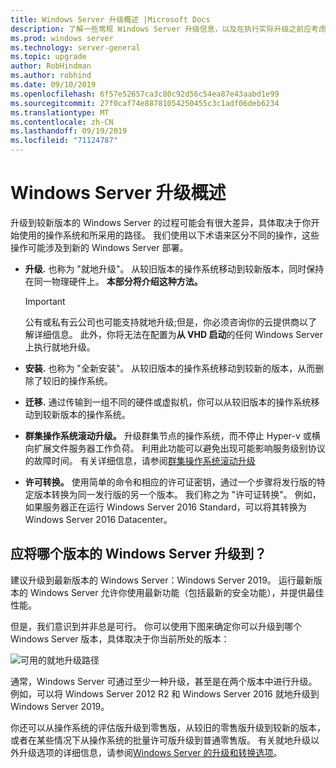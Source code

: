 ```yaml
---
title: Windows Server 升级概述 |Microsoft Docs
description: 了解一些常规 Windows Server 升级信息，以及在执行实际升级之前应考虑的事项。
ms.prod: windows server
ms.technology: server-general
ms.topic: upgrade
author: RobHindman
ms.author: robhind
ms.date: 09/10/2019
ms.openlocfilehash: 6f57e52657ca3c80c92d56c54ea87e43aabd1e99
ms.sourcegitcommit: 27f0caf74e88781054250455c3c1adf06deb6234
ms.translationtype: MT
ms.contentlocale: zh-CN
ms.lasthandoff: 09/19/2019
ms.locfileid: "71124787"
---
```

# <a name="overview-about-windows-server-upgrades"></a>Windows Server 升级概述

升级到较新版本的 Windows Server 的过程可能会有很大差异，具体取决于你开始使用的操作系统和所采用的路径。 我们使用以下术语来区分不同的操作，这些操作可能涉及到新的 Windows Server 部署。

- **升级.** 也称为 "就地升级"。 从较旧版本的操作系统移动到较新版本，同时保持在同一物理硬件上。 **本部分将介绍这种方法。**

    >[!Important]
    >公有或私有云公司也可能支持就地升级;但是，你必须咨询你的云提供商以了解详细信息。 此外，你将无法在配置为**从 VHD 启动**的任何 Windows Server 上执行就地升级。

- **安装.** 也称为 "全新安装"。 从较旧版本的操作系统移动到较新的版本，从而删除了较旧的操作系统。

- **迁移.** 通过传输到一组不同的硬件或虚拟机，你可以从较旧版本的操作系统移动到较新版本的操作系统。

- **群集操作系统滚动升级。** 升级群集节点的操作系统，而不停止 Hyper-v 或横向扩展文件服务器工作负荷。 利用此功能可以避免出现可能影响服务级别协议的故障时间。 有关详细信息，请参阅[群集操作系统滚动升级](../failover-clustering/cluster-operating-system-rolling-upgrade.md)

- **许可转换。** 使用简单的命令和相应的许可证密钥，通过一个步骤将发行版的特定版本转换为同一发行版的另一个版本。 我们称之为 "许可证转换"。 例如，如果服务器正在运行 Windows Server 2016 Standard，可以将其转换为 Windows Server 2016 Datacenter。

## <a name="which-version-of-windows-server-should-i-upgrade-to"></a>应将哪个版本的 Windows Server 升级到？

建议升级到最新版本的 Windows Server：Windows Server 2019。 运行最新版本的 Windows Server 允许你使用最新功能（包括最新的安全功能），并提供最佳性能。

但是，我们意识到并非总是可行。 你可以使用下图来确定你可以升级到哪个 Windows Server 版本，具体取决于你当前所处的版本：

![可用的就地升级路径](media/upgrade-paths.png)

通常，Windows Server 可通过至少一种升级，甚至是在两个版本中进行升级。 例如，可以将 Windows Server 2012 R2 和 Windows Server 2016 就地升级到 Windows Server 2019。

你还可以从操作系统的评估版升级到零售版，从较旧的零售版升级到较新的版本，或者在某些情况下从操作系统的批量许可版升级到普通零售版。 有关就地升级以外升级选项的详细信息，请参阅[Windows Server 的升级和转换选项](../get-started/supported-upgrade-paths.md)。
